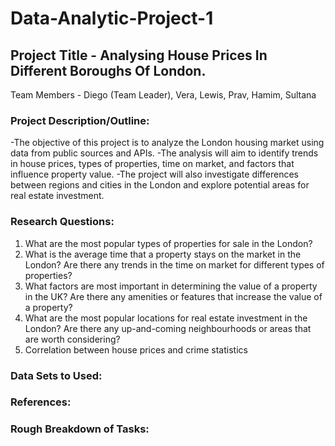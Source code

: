 # Data-Analytic-Project-1

## Project Title - Analysing House Prices In Different Boroughs Of London. 
Team Members -  Diego (Team Leader), Vera, Lewis, Prav, Hamim, Sultana

### Project Description/Outline:
-The objective of this project is to analyze the London housing market using data from public sources and APIs.
-The analysis will aim to identify trends in house prices, types of properties, time on market, and factors that influence property value.
-The project will also investigate differences between regions and cities in the London and explore potential areas for real estate investment.

### Research Questions:
1.   What are the most popular types of properties for sale in the London? 
2.   What is the average time that a property stays on the market in the London? Are there any trends in the time on market for different types of properties?
3.   What factors are most important in determining the value of a property in the UK? Are there any amenities or features that increase the value of a property?
4.   What are the most popular locations for real estate investment in the London? Are there any up-and-coming neighbourhoods or areas that are worth considering?
5.   Correlation between house prices and crime statistics

### Data Sets to Used:

### References:

### Rough Breakdown of Tasks:
